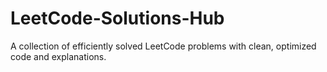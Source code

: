 # LeetCode-Solutions-Hub
A collection of efficiently solved LeetCode problems with clean, optimized code and explanations.
